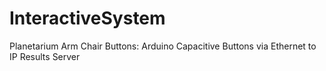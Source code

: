 # InteractiveSystem
Planetarium Arm Chair Buttons: Arduino Capacitive Buttons via Ethernet to IP Results Server
